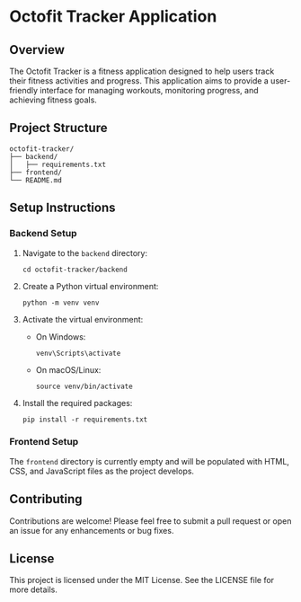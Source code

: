 # Octofit Tracker Application

## Overview
The Octofit Tracker is a fitness application designed to help users track their fitness activities and progress. This application aims to provide a user-friendly interface for managing workouts, monitoring progress, and achieving fitness goals.

## Project Structure
```
octofit-tracker/
├── backend/
│   ├── requirements.txt
├── frontend/
└── README.md
```

## Setup Instructions

### Backend Setup
1. Navigate to the `backend` directory:
   ```
   cd octofit-tracker/backend
   ```

2. Create a Python virtual environment:
   ```
   python -m venv venv
   ```

3. Activate the virtual environment:
   - On Windows:
     ```
     venv\Scripts\activate
     ```
   - On macOS/Linux:
     ```
     source venv/bin/activate
     ```

4. Install the required packages:
   ```
   pip install -r requirements.txt
   ```

### Frontend Setup
The `frontend` directory is currently empty and will be populated with HTML, CSS, and JavaScript files as the project develops.

## Contributing
Contributions are welcome! Please feel free to submit a pull request or open an issue for any enhancements or bug fixes.

## License
This project is licensed under the MIT License. See the LICENSE file for more details.
